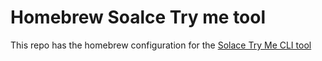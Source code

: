 # Homebrew Soalce Try me tool

This repo has the homebrew configuration for the [Solace Try Me CLI tool](https://github.com/SolaceLabs/solace-tryme-cli)
